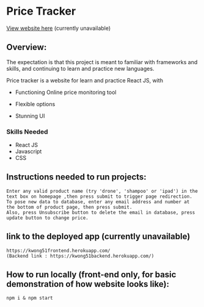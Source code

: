 # Price Tracker
[View website here](https://kwong51frontend.herokuapp.com/) 
(currently unavailable)

## Overview: ##
The expectation is that this project is meant to familiar with frameworks and skills, and continuing to learn and practice new languages.

Price tracker is a website for learn and practice React JS, with
- Functioning Online price monitoring tool

- Flexible options

- Stunning UI

### Skills Needed ###

* React JS
* Javascript
* CSS

## Instructions needed to run projects:

	Enter any valid product name (try 'drone', 'shampoo' or 'ipad') in the text box on homepage ,then press submit to trigger page redirection.
	To pose new data to database, enter any email address and number at the bottom of product page, then press submit. 
	Also, press Unsubscribe button to delete the email in database, press update button to change price.
## link to the deployed app (currently unavailable)
	https://kwong51frontend.herokuapp.com/
	(Backend link : https://kwong51backend.herokuapp.com/)

## How to run locally (front-end only, for basic demonstration of how website looks like):
```
npm i & npm start
```
